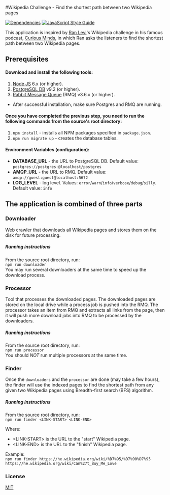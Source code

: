 #Wikipedia Challenge - Find the shortest path between two Wikipedia pages

[![Dependencies][dependencies-image]][dependencies-url]
[![JavaScript Style Guide][standard-image]][standard-url]  

This application is inspired by [Ran Levi][ran-levi]'s Wikipedia challenge in his famous podcast, [Curious Minds][cmpod], in which Ran asks the listeners to find the shortest path between two Wikipedia pages.

## Prerequisites
#### Download and install the following tools:
1. [Node JS][node-js] 6.x (or higher).
2. [PostgreSQL DB][postgres] v9.2 (or higher).
3. [Rabbit Message Queue][rmq] (RMQ) v3.6.x (or higher).

* After successful installation, make sure Postgres and RMQ are running.

#### Once you have completed the previous step, you need to run the following commands from the source's root directory:
1. `npm install` - installs all NPM packages specified in `package.json`.
2. `npm run migrate up` - creates the database tables.

#### Environment Variables (configuration):
* __DATABASE_URL__ - the URL to PostgreSQL DB.  Default value: `postgres://postgres:@localhost/postgres`
* __AMQP_URL__ - the URL to RMQ.  Default value: `amqp://guest:guest@localhost:5672`
* __LOG_LEVEL__ - log level.  Values: `error`/`warn`/`info`/`verbose`/`debug`/`silly`.  Default value: `info`

## The application is combined of three parts

### Downloader
Web crawler that downloads all Wikipedia pages and stores them on the disk for future processing.

##### Running instructions
From the source root directory, run:
<br/>`npm run downloader`
<br/>You may run several downloaders at the same time to speed up the download process.

### Processor
Tool that processes the downloaded pages.  The downloaded pages are stored on the local drive while a process job is pushed into the RMQ.  The processor takes an item from RMQ and extracts all links from the page, then it will push more download jobs into RMQ to be processed by the downloaders.

##### Running instructions
From the source root directory, run:
<br/>`npm run processor`
<br/>You should _NOT_ run multiple processors at the same time.

### Finder
Once the `downloaders` and the `processor` are done (may take a few hours), the finder will use the indexed pages to find the shortest path from any given two Wikipedia pages using Breadth-first search (BFS) algorithm.

##### Running instructions
From the source root directory, run:
<br/>`npm run finder <LINK-START> <LINK-END>`

Where:
* \<LINK-START\> is the URL to the "start" Wikipedia page.
* \<LINK-END\> is the URL to the "finish" Wikipedia page.

Example:
<br/>`npm run finder https://he.wikipedia.org/wiki/%D7%95/%D7%90%D7%95 https://he.wikipedia.org/wiki/Can%27t_Buy_Me_Love`

### License
[MIT](https://tldrlegal.com/license/mit-license)

[dependencies-image]: https://img.shields.io/david/OronNadiv/wikipedia-challenge.svg?style=flat-square
[dependencies-url]: https://david-dm.org/OronNadiv/wikipedia-challenge
[ran-levi]: http://www.ranlevi.com/
[cmpod]: http://www.cmpod.net/
[node-js]: https://nodejs.org/en/
[postgres]: https://www.postgresql.org/
[rmq]: https://www.rabbitmq.com/
[standard-image]: https://img.shields.io/badge/code%20style-standard-brightgreen.svg
[standard-url]: http://standardjs.com
